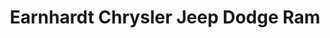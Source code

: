 ---
title: "Earnhardt Chrysler Jeep Dodge Ram"
url: /gilbert/earnhardt-chrysler-jeep-dodge-ram/
shop: car
---